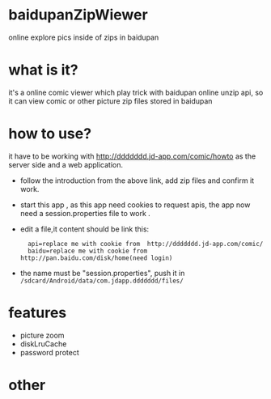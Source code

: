 baidupanZipWiewer
=================

online explore pics inside of zips in baidupan

# what is it?

it's a online comic viewer which play trick with baidupan online unzip api, so it can view comic or other picture zip files stored in baidupan

# how to use?

it have to be working with http://ddddddd.jd-app.com/comic/howto as the server side and a web application.

* follow the introduction from the above link, add zip files and confirm it work.
* start this app , as this app need cookies to request apis, the app now need a session.properties file to work .
* edit a file,it content should be link this:

        api=replace me with cookie from  http://ddddddd.jd-app.com/comic/
        baidu=replace me with cookie from http://pan.baidu.com/disk/home(need login)
    
* the name must be "session.properties", push it in `/sdcard/Android/data/com.jdapp.ddddddd/files/`

# features

* picture zoom
* diskLruCache
* password protect

# other


